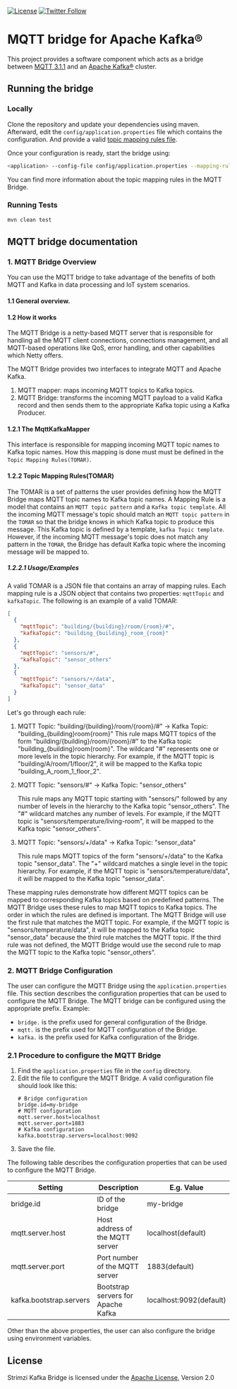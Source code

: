 [![License](https://img.shields.io/badge/license-Apache--2.0-blue.svg)](http://www.apache.org/licenses/LICENSE-2.0)
[![Twitter Follow](https://img.shields.io/twitter/follow/strimziio?style=social)](https://twitter.com/strimziio)

# MQTT bridge for Apache Kafka®

This project provides a software component which acts as a bridge between [MQTT 3.1.1](http://docs.oasis-open.org/mqtt/mqtt/v3.1.1/os/mqtt-v3.1.1-os.html) and an [Apache Kafka®](https://kafka.apache.org/) cluster.

## Running the bridge

### Locally

Clone the repository and update your dependencies using maven.
Afterward, edit the `config/application.properties` file which contains the configuration. And provide a valid [topic mapping rules file]().

Once your configuration is ready, start the bridge using:

```bash
<application> --config-file config/application.properties --mapping-rules=path/to/mapping-rules
```

You can find more information about the topic mapping rules in the MQTT Bridge.

### Running Tests
```bash
mvn clean test
```

## MQTT bridge documentation

### 1. MQTT Bridge Overview
You can use the MQTT bridge to take advantage of the benefits of both MQTT and Kafka in data processing and IoT system scenarios.

#### 1.1 General overview.

#### 1.2 How it works

The MQTT Bridge is a netty-based MQTT server that is responsible for handling all the MQTT client connections, connections management, and all MQTT-based operations like QoS, error handling, and other capabilities which Netty offers.

The MQTT Bridge provides two interfaces to integrate MQTT and Apache Kafka. 
1. MQTT mapper: maps incoming MQTT topics to Kafka topics. 
2. MQTT Bridge:  transforms the incoming MQTT payload to a valid Kafka record and then sends them to the appropriate Kafka topic using a Kafka Producer.


#### 1.2.1 The MqttKafkaMapper
This interface is responsible for mapping incoming MQTT topic names to Kafka topic names. How this mapping is done must must be defined in the `Topic Mapping Rules(TOMAR)`.

#### 1.2.2 Topic Mapping Rules(TOMAR)

The TOMAR is a set of patterns the user provides defining how the MQTT Bridge maps MQTT topic names to Kafka topic names.
A Mapping Rule is a model that contains an `MQTT topic pattern` and a `Kafka topic template`. All the incoming MQTT message's topic should match an `MQTT topic pattern` in the `TOMAR` so that the bridge knows in which Kafka topic to produce this message. This Kafka topic is defined by a template, `kafka Topic template`. However, if the incoming MQTT message's topic does not match any pattern in the `TOMAR`, the Bridge has default Kafka topic where the incoming message will be mapped to.

##### 1.2.2.1 Usage/Examples
A valid TOMAR is a JSON file that contains an array of mapping rules. 
Each mapping rule is a JSON object that contains two properties: `mqttTopic` and `kafkaTopic`. The following is an example of a valid TOMAR:
```json
[
  {
    "mqttTopic": "building/{building}/room/{room}/#",
    "kafkaTopic": "building_{building}_room_{room}"
  },
  {
    "mqttTopic": "sensors/#",
    "kafkaTopic": "sensor_others"
  },
  {
    "mqttTopic": "sensors/+/data",
    "kafkaTopic": "sensor_data"
  }
]
```
Let's go through each rule:

1. MQTT Topic: "building/{building}/room/{room}/#" -> Kafka Topic: "building_{building}room{room}"
    This rule maps MQTT topics of the form "building/{building}/room/{room}/#" to the Kafka topic "building_{building}room{room}". The wildcard "#" represents one or more levels in the topic hierarchy. For example, if the MQTT topic is "building/A/room/1/floor/2", it will be mapped to the Kafka topic "building_A_room_1_floor_2".

2. MQTT Topic: "sensors/#" -> Kafka Topic: "sensor_others"

    This rule maps any MQTT topic starting with "sensors/" followed by any number of levels in the hierarchy to the Kafka topic "sensor_others". The "#" wildcard matches any number of levels. For example, if the MQTT topic is "sensors/temperature/living-room", it will be mapped to the Kafka topic "sensor_others".

3. MQTT Topic: "sensors/+/data" -> Kafka Topic: "sensor_data"

    This rule maps MQTT topics of the form "sensors/+/data" to the Kafka topic "sensor_data". The "+" wildcard matches a single level in the topic hierarchy. For example, if the MQTT topic is "sensors/temperature/data", it will be mapped to the Kafka topic "sensor_data".

These mapping rules demonstrate how different MQTT topics can be mapped to corresponding Kafka topics based on predefined patterns. The MQTT Bridge uses these rules to map MQTT topics to Kafka topics.
The order in which the rules are defined is important. The MQTT Bridge will use the first rule that matches the MQTT topic. For example, if the MQTT topic is "sensors/temperature/data", 
it will be mapped to the Kafka topic "sensor_data" because the third rule matches the MQTT topic. If the third rule was not defined, the MQTT Bridge would use the second rule to map the MQTT topic to the Kafka topic "sensor_others".

### 2. MQTT Bridge Configuration
The user can configure the MQTT Bridge using the `application.properties` file. This section describes the configuration properties that can be used to configure the MQTT Bridge.
The MQTT bridge can be configured using the appropriate prefix. Example:
- `bridge.` is the prefix used for general configuration of the Bridge.
- `mqtt.` is the prefix used for MQTT configuration of the Bridge.
- `kafka.` is the prefix used for Kafka configuration of the Bridge.
### 2.1 Procedure to configure the MQTT Bridge
1. Find the `application.properties` file in the `config` directory.
2. Edit the file to configure the MQTT Bridge.
    A valid configuration file should look like this:
    ```properties
    # Bridge configuration
    bridge.id=my-bridge
    # MQTT configuration
    mqtt.server.host=localhost
    mqtt.server.port=1883
    # Kafka configuration
    kafka.bootstrap.servers=localhost:9092
    ```
3. Save the file.

The following table describes the configuration properties that can be used to configure the MQTT Bridge.

| Setting                        | Description                                     | E.g. Value              |
| ------------------------------ | ----------------------------------------------- |-------------------------|
| bridge.id                      | ID of the bridge                                | my-bridge               |
| mqtt.server.host               | Host address of the MQTT server                 | localhost(default)      |
| mqtt.server.port               | Port number of the MQTT server                  | 1883(default)           |
| kafka.bootstrap.servers        | Bootstrap servers for Apache Kafka              | localhost:9092(default) |

Other than the above properties, the user can also configure the bridge using environment variables.

## License

Strimzi Kafka Bridge is licensed under the [Apache License](./LICENSE), Version 2.0